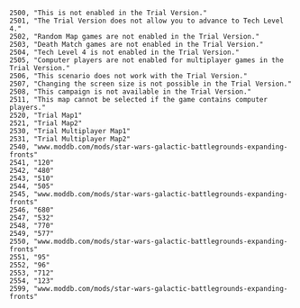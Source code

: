 ﻿```text
2500, "This is not enabled in the Trial Version."
2501, "The Trial Version does not allow you to advance to Tech Level 4."
2502, "Random Map games are not enabled in the Trial Version."
2503, "Death Match games are not enabled in the Trial Version."
2504, "Tech Level 4 is not enabled in the Trial Version."
2505, "Computer players are not enabled for multiplayer games in the Trial Version."
2506, "This scenario does not work with the Trial Version."
2507, "Changing the screen size is not possible in the Trial Version."
2508, "This campaign is not available in the Trial Version."
2511, "This map cannot be selected if the game contains computer players."
2520, "Trial Map1"
2521, "Trial Map2"
2530, "Trial Multiplayer Map1"
2531, "Trial Multiplayer Map2"
2540, "www.moddb.com/mods/star-wars-galactic-battlegrounds-expanding-fronts"
2541, "120"
2542, "480"
2543, "510"
2544, "505"
2545, "www.moddb.com/mods/star-wars-galactic-battlegrounds-expanding-fronts"
2546, "680"
2547, "532"
2548, "770"
2549, "577"
2550, "www.moddb.com/mods/star-wars-galactic-battlegrounds-expanding-fronts"
2551, "95"
2552, "96"
2553, "712"
2554, "123"
2599, "www.moddb.com/mods/star-wars-galactic-battlegrounds-expanding-fronts"
```